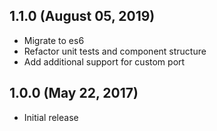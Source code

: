 ## 1.1.0 (August 05, 2019)

* Migrate to es6
* Refactor unit tests and component structure
* Add additional support for custom port

## 1.0.0 (May 22, 2017)

* Initial release
